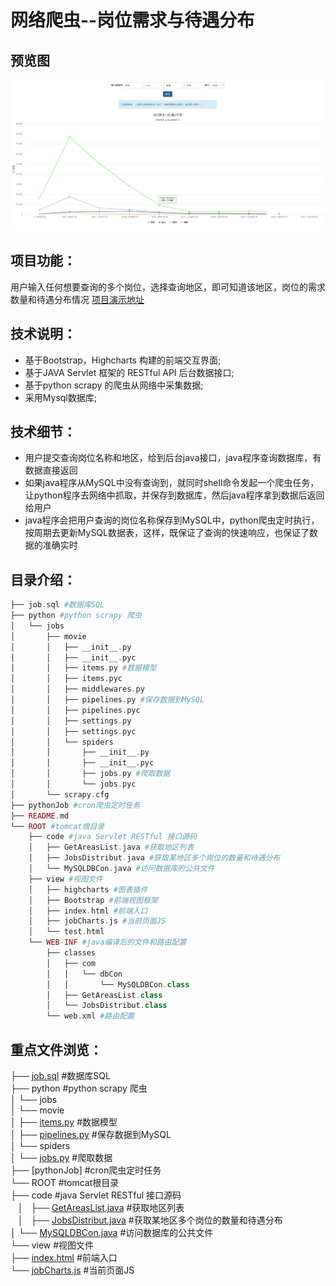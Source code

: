 # 网络爬虫--岗位需求与待遇分布

## 预览图
![Screenshot](https://raw.githubusercontent.com/596008520/jobSalarys/master/preview.png)

## 项目功能：
用户输入任何想要查询的多个岗位，选择查询地区，即可知道该地区，岗位的需求数量和待遇分布情况 [项目演示地址](http://182.61.27.134:8080/view/index.html)

## 技术说明：
* 基于Bootstrap，Highcharts 构建的前端交互界面;<br>
* 基于JAVA Servlet 框架的 RESTful API  后台数据接口;<br>
* 基于python scrapy 的爬虫从网络中采集数据;<br>
* 采用Mysql数据库;<br>

## 技术细节：
* 用户提交查询岗位名称和地区，给到后台java接口，java程序查询数据库，有数据直接返回<br>
* 如果java程序从MySQL中没有查询到，就同时shell命令发起一个爬虫任务，让python程序去网络中抓取，并保存到数据库，然后java程序拿到数据后返回给用户<br>
* java程序会把用户查询的岗位名称保存到MySQL中，python爬虫定时执行，按周期去更新MySQL数据表，这样，既保证了查询的快速响应，也保证了数据的准确实时<br>

## 目录介绍：
```php
├── job.sql #数据库SQL
├── python #python scrapy 爬虫
│   └── jobs 
│       ├── movie 
│       │   ├── __init__.py 
│       │   ├── __init__.pyc 
│       │   ├── items.py #数据模型
│       │   ├── items.pyc 
│       │   ├── middlewares.py 
│       │   ├── pipelines.py #保存数据到MySQL
│       │   ├── pipelines.pyc 
│       │   ├── settings.py 
│       │   ├── settings.pyc 
│       │   └── spiders 
│       │       ├── __init__.py 
│       │       ├── __init__.pyc 
│       │       ├── jobs.py #爬取数据
│       │       └── jobs.pyc 
│       └── scrapy.cfg 
├── pythonJob #cron爬虫定时任务
├── README.md 
└── ROOT #tomcat根目录
    ├── code #java Servlet RESTful 接口源码
    │   ├── GetAreasList.java #获取地区列表
    │   ├── JobsDistribut.java #获取某地区多个岗位的数量和待遇分布
    │   └── MySQLDBCon.java #访问数据库的公共文件
    ├── view #视图文件
    │   ├── highcharts #图表插件
    │   ├── Bootstrap #前端视图框架
    │   ├── index.html #前端入口
    │   ├── jobCharts.js #当前页面JS
    │   └── test.html 
    └── WEB-INF #java编译后的文件和路由配置
        ├── classes 
        │   ├── com 
        │   │   └── dbCon 
        │   │       └── MySQLDBCon.class 
        │   ├── GetAreasList.class 
        │   └── JobsDistribut.class 
        └── web.xml #路由配置
```

## 重点文件浏览：

├──	[job.sql](https://github.com/596008520/jobSalarys/blob/master/job.sql)	#数据库SQL	<br>
├──	python	#python	scrapy	爬虫	<br>
│			└──	jobs	<br>
│							└──	movie	<br>
│										├──	[items.py](https://github.com/596008520/jobSalarys/blob/master/python/jobs/movie/items.py)	#数据模型	<br>
│										├──	[pipelines.py](https://github.com/596008520/jobSalarys/blob/master/python/jobs/movie/spiders/jobs.py)	#保存数据到MySQL	<br>
│										└──	spiders	<br>
│														└──	[jobs.py](https://github.com/596008520/jobSalarys/blob/master/python/jobs/movie/pipelines.py)	#爬取数据	<br>
├──	[pythonJob]	#cron爬虫定时任务	<br>
└──	ROOT	#tomcat根目录	<br>
				├──	code	#java	Servlet	RESTful	接口源码	<br>
	 	 │	 	├──	[GetAreasList.java](https://github.com/596008520/jobSalarys/blob/master/ROOT/code/MySQLDBCon.java)	#获取地区列表	<br>
	 	 │	 	├──	[JobsDistribut.java](https://github.com/596008520/jobSalarys/blob/master/ROOT/code/GetAreasList.java)	#获取某地区多个岗位的数量和待遇分布	<br>
				│			└──	[MySQLDBCon.java](https://github.com/596008520/jobSalarys/blob/master/ROOT/code/JobsDistribut.java)	#访问数据库的公共文件	<br>
				└──	view	#视图文件	<br>
							├──	[index.html](https://github.com/596008520/jobSalarys/blob/master/ROOT/view/index.html)	#前端入口	<br>
							└──	[jobCharts.js](https://github.com/596008520/jobSalarys/blob/master/ROOT/view/jobCharts.js)	#当前页面JS	<br>
 


